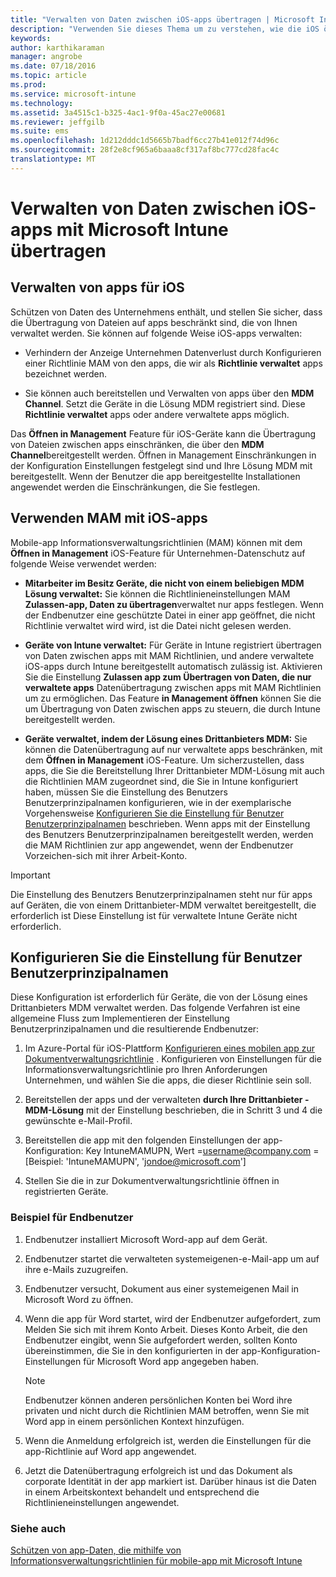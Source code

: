 ```yaml
---
title: "Verwalten von Daten zwischen iOS-apps übertragen | Microsoft Intune"
description: "Verwenden Sie dieses Thema um zu verstehen, wie die iOS öffnen in Feature und mobile-app Informationsverwaltungsrichtlinien Datenübertragung zwischen apps verwalten."
keywords: 
author: karthikaraman
manager: angrobe
ms.date: 07/18/2016
ms.topic: article
ms.prod: 
ms.service: microsoft-intune
ms.technology: 
ms.assetid: 3a4515c1-b325-4ac1-9f0a-45ac27e00681
ms.reviewer: jeffgilb
ms.suite: ems
ms.openlocfilehash: 1d212dddc1d5665b7badf6cc27b41e012f74d96c
ms.sourcegitcommit: 28f2e8cf965a6baaa8cf317af8bc777cd28fac4c
translationtype: MT
---
```

# Verwalten von Daten zwischen iOS-apps mit Microsoft Intune übertragen
## Verwalten von apps für iOS
Schützen von Daten des Unternehmens enthält, und stellen Sie sicher, dass die Übertragung von Dateien auf apps beschränkt sind, die von Ihnen verwaltet werden.  Sie können auf folgende Weise iOS-apps verwalten:

-   Verhindern der Anzeige Unternehmen Datenverlust durch Konfigurieren einer Richtlinie MAM von den apps, die wir als **Richtlinie verwaltet** apps bezeichnet werden.

-   Sie können auch bereitstellen und Verwalten von apps über den **MDM Channel**.  Setzt die Geräte in die Lösung MDM registriert sind. Diese **Richtlinie verwaltet** apps oder andere verwaltete apps möglich.

Das **Öffnen in Management** Feature für iOS-Geräte kann die Übertragung von Dateien zwischen apps einschränken, die über den **MDM Channel**bereitgestellt werden. Öffnen in Management Einschränkungen in der Konfiguration Einstellungen festgelegt sind und Ihre Lösung MDM mit bereitgestellt.  Wenn der Benutzer die app bereitgestellte Installationen angewendet werden die Einschränkungen, die Sie festlegen.
##  Verwenden MAM mit iOS-apps
Mobile-app Informationsverwaltungsrichtlinien (MAM) können mit dem **Öffnen in Management** iOS-Feature für Unternehmen-Datenschutz auf folgende Weise verwendet werden:

-   **Mitarbeiter im Besitz Geräte, die nicht von einem beliebigen MDM Lösung verwaltet:** Sie können die Richtlinieneinstellungen MAM **Zulassen-app, Daten zu übertragen**verwaltet nur apps festlegen. Wenn der Endbenutzer eine geschützte Datei in einer app geöffnet, die nicht Richtlinie verwaltet wird wird, ist die Datei nicht gelesen werden.

-   **Geräte von Intune verwaltet:** Für Geräte in Intune registriert übertragen von Daten zwischen apps mit MAM Richtlinien, und andere verwaltete iOS-apps durch Intune bereitgestellt automatisch zulässig ist. Aktivieren Sie die Einstellung **Zulassen app zum Übertragen von Daten, die nur verwaltete apps** Datenübertragung zwischen apps mit MAM Richtlinien um zu ermöglichen. Das Feature **in Management öffnen** können Sie die um Übertragung von Daten zwischen apps zu steuern, die durch Intune bereitgestellt werden.   

-   **Geräte verwaltet, indem der Lösung eines Drittanbieters MDM:** Sie können die Datenübertragung auf nur verwaltete apps beschränken, mit dem **Öffnen in Management** iOS-Feature.
Um sicherzustellen, dass apps, die Sie die Bereitstellung Ihrer Drittanbieter MDM-Lösung mit auch die Richtlinien MAM zugeordnet sind, die Sie in Intune konfiguriert haben, müssen Sie die Einstellung des Benutzers Benutzerprinzipalnamen konfigurieren, wie in der exemplarische Vorgehensweise [Konfigurieren Sie die Einstellung für Benutzer Benutzerprinzipalnamen](#configure-user-upn-setting) beschrieben.  Wenn apps mit der Einstellung des Benutzers Benutzerprinzipalnamen bereitgestellt werden, werden die MAM Richtlinien zur app angewendet, wenn der Endbenutzer Vorzeichen-sich mit ihrer Arbeit-Konto.

> [!IMPORTANT]
> Die Einstellung des Benutzers Benutzerprinzipalnamen steht nur für apps auf Geräten, die von einem Drittanbieter-MDM verwaltet bereitgestellt, die erforderlich ist  Diese Einstellung ist für verwaltete Intune Geräte nicht erforderlich.

## Konfigurieren Sie die Einstellung für Benutzer Benutzerprinzipalnamen
Diese Konfiguration ist erforderlich für Geräte, die von der Lösung eines Drittanbieters MDM verwaltet werden. Das folgende Verfahren ist eine allgemeine Fluss zum Implementieren der Einstellung Benutzerprinzipalnamen und die resultierende Endbenutzer:


1.  Im Azure-Portal für iOS-Plattform [Konfigurieren eines mobilen app zur Dokumentverwaltungsrichtlinie](create-and-deploy-mobile-app-management-policies-with-microsoft-intune.md) . Konfigurieren von Einstellungen für die Informationsverwaltungsrichtlinie pro Ihren Anforderungen Unternehmen, und wählen Sie die apps, die dieser Richtlinie sein soll.

2.  Bereitstellen der apps und der verwalteten **durch Ihre Drittanbieter - MDM-Lösung** mit der Einstellung beschrieben, die in Schritt 3 und 4 die gewünschte e-Mail-Profil.

3.  Bereitstellen die app mit den folgenden Einstellungen der app-Konfiguration: Key IntuneMAMUPN, Wert =<username@company.com> = [Beispiel: 'IntuneMAMUPN', 'jondoe@microsoft.com']

4.  Stellen Sie die in zur Dokumentverwaltungsrichtlinie öffnen in registrierten Geräte.

### Beispiel für Endbenutzer

1.  Endbenutzer installiert Microsoft Word-app auf dem Gerät.

2.  Endbenutzer startet die verwalteten systemeigenen-e-Mail-app um auf ihre e-Mails zuzugreifen.

3.  Endbenutzer versucht, Dokument aus einer systemeigenen Mail in Microsoft Word zu öffnen.

4.  Wenn die app für Word startet, wird der Endbenutzer aufgefordert, zum Melden Sie sich mit ihrem Konto Arbeit.  Dieses Konto Arbeit, die den Endbenutzer eingibt, wenn Sie aufgefordert werden, sollten Konto übereinstimmen, die Sie in den konfigurierten in der app-Konfiguration-Einstellungen für Microsoft Word app angegeben haben.

    > [!NOTE]
    > Endbenutzer können anderen persönlichen Konten bei Word ihre privaten und nicht durch die Richtlinien MAM betroffen, wenn Sie mit Word app in einem persönlichen Kontext hinzufügen.

5.  Wenn die Anmeldung erfolgreich ist, werden die Einstellungen für die app-Richtlinie auf Word app angewendet.

6.  Jetzt die Datenübertragung erfolgreich ist und das Dokument als corporate Identität in der app markiert ist. Darüber hinaus ist die Daten in einem Arbeitskontext behandelt und entsprechend die Richtlinieneinstellungen angewendet.

### Siehe auch
[Schützen von app-Daten, die mithilfe von Informationsverwaltungsrichtlinien für mobile-app mit Microsoft Intune](protect-app-data-using-mobile-app-management-policies-with-microsoft-intune.md)
